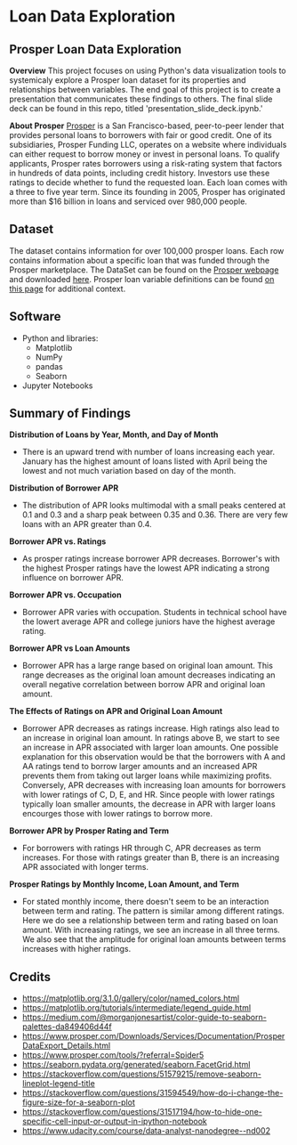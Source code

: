 # Loan Data Exploration
## Prosper Loan Data Exploration 
**Overview**
This project focuses on using Python's data visualization tools to systemicaly explore a Prosper loan dataset for its properties and relationships between variables. The end goal of this project is to create a presentation that communicates these findings to others. The final slide deck can be found in this repo, titled 'presentation_slide_deck.ipynb.'

**About Prosper**
[Prosper](https://www.prosper.com/) is a San Francisco-based, peer-to-peer lender that provides personal loans to borrowers with fair or good credit. One of its subsidiaries, Prosper Funding LLC, operates on a website where individuals can either request to borrow money or invest in personal loans. To qualify applicants, Prosper rates borrowers using a risk-rating system that factors in hundreds of data points, including credit history. Investors use these ratings to decide whether to fund the requested loan. Each loan comes with a three to five year term. Since its founding in 2005, Prosper has originated more than $16 billion in loans and serviced over 980,000 people. 

## Dataset
The dataset contains information for over 100,000 prosper loans. Each row contains information about a specific loan that was funded through the Prosper marketplace. The DataSet can be found on the [Prosper webpage](https://www.prosper.com/tools/?referral=Spider5) and downloaded [here](https://s3.amazonaws.com/udacity-hosted-downloads/ud651/prosperLoanData.csv). Prosper loan variable definitions can be found [on this page](https://www.prosper.com/Downloads/Services/Documentation/ProsperDataExport_Details.html) for additional context.

## Software
* Python and libraries:
  * Matplotlib
  * NumPy
  * pandas
  * Seaborn
* Jupyter Notebooks

## Summary of Findings
**Distribution of Loans by Year, Month, and Day of Month**

* There is an upward trend with number of loans increasing each year. January has the highest amount of loans listed with April being the lowest and not much variation based on day of the month.

**Distribution of Borrower APR**

* The distribution of APR looks multimodal with a small peaks centered at 0.1 and 0.3 and a sharp peak between 0.35 and 0.36. There are very few loans with an APR greater than 0.4.

**Borrower APR vs. Ratings**

* As prosper ratings increase borrower APR decreases. Borrower's with the highest Prosper ratings have the lowest APR indicating a strong influence on borrower APR.

**Borrower APR vs. Occupation**

* Borrower APR varies with occupation. Students in technical school have the lowert average APR and college juniors have the highest average rating.

**Borrower APR vs Loan Amounts**

* Borrower APR has a large range based on original loan amount. This range decreases as the original loan amount decreases indicating an overall negative correlation between borrow APR and original loan amount.

**The Effects of Ratings on APR and Original Loan Amount**

* Borrower APR decreases as ratings increase. High ratings also lead to an increase in original loan amount. In ratings above B, we start to see an increase in APR associated with larger loan amounts. One possible explanation for this observation would be that the borrowers with A and AA ratings tend to borrow larger amounts and an increased APR prevents them from taking out larger loans while maximizing profits. Conversely, APR decreases with increasing loan amounts for borrowers with lower ratings of C, D, E, and HR. Since people with lower ratings typically loan smaller amounts, the decrease in APR with larger loans encourges those with lower ratings to borrow more.

**Borrower APR by Prosper Rating and Term**

* For borrowers with ratings HR through C, APR decreases as term increases. For those with ratings greater than B, there is an increasing APR associated with longer terms.

**Prosper Ratings by Monthly Income, Loan Amount, and Term**

* For stated monthly income, there doesn't seem to be an interaction between term and rating. The pattern is similar among different ratings. Here we do see a relationship between term and rating based on loan amount. With increasing ratings, we see an increase in all three terms. We also see that the amplitude for original loan amounts between terms increases with higher ratings.

## Credits
* https://matplotlib.org/3.1.0/gallery/color/named_colors.html
* https://matplotlib.org/tutorials/intermediate/legend_guide.html
* https://medium.com/@morganjonesartist/color-guide-to-seaborn-palettes-da849406d44f
* https://www.prosper.com/Downloads/Services/Documentation/ProsperDataExport_Details.html
* https://www.prosper.com/tools/?referral=Spider5
* https://seaborn.pydata.org/generated/seaborn.FacetGrid.html
* https://stackoverflow.com/questions/51579215/remove-seaborn-lineplot-legend-title
* https://stackoverflow.com/questions/31594549/how-do-i-change-the-figure-size-for-a-seaborn-plot
* https://stackoverflow.com/questions/31517194/how-to-hide-one-specific-cell-input-or-output-in-ipython-notebook
* https://www.udacity.com/course/data-analyst-nanodegree--nd002
